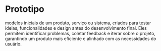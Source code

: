 # Prototipo
modelos iniciais de um produto, serviço ou sistema, criados para testar ideias, funcionalidades e design antes do desenvolvimento final. Eles permitem identificar problemas, coletar feedback e iterar sobre o projeto, garantindo um produto mais eficiente e alinhado com as necessidades do usuário. 
